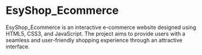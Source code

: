 # EsyShop_Ecommerce
EsyShop_Ecommerce is an interactive e-commerce website designed using HTML5, CSS3, and JavaScript. The project aims to provide users with a seamless and user-friendly shopping experience through an attractive interface.
